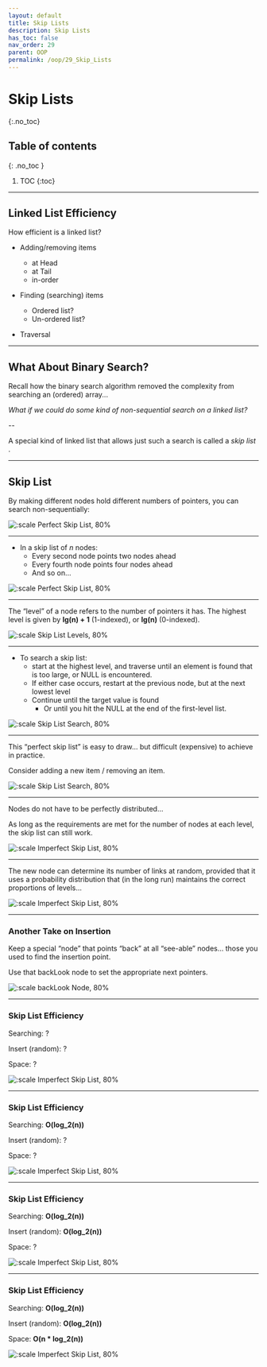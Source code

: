 ```yaml
---
layout: default
title: Skip Lists
description: Skip Lists
has_toc: false
nav_order: 29
parent: OOP
permalink: /oop/29_Skip_Lists
---
```


# Skip Lists
{:.no_toc}

## Table of contents
{: .no_toc }

1. TOC
{:toc}
---

## Linked List Efficiency

How efficient is a linked list?


* Adding/removing items    
    * at Head
    * at Tail
    * in-order

* Finding (searching) items
    * Ordered list?
    * Un-ordered list?

* Traversal

---

## What About Binary Search?

Recall how the binary search algorithm removed the complexity from searching an (ordered) array...

_What if we could do some kind of non-sequential search on a linked list?_

--

A special kind of linked list that allows just such a search is called a  _skip list_ .

---


## Skip List


By making different nodes hold different numbers of pointers, you can search non-sequentially:

![:scale Perfect Skip List, 80%]({{site.baseurl}}/assets/CS50pics/skip_list/skip_lists1.png)

---

* In a skip list of  _n_  nodes:
  * Every second node points two nodes ahead
  * Every fourth node points four nodes ahead
  * And so on...

![:scale Perfect Skip List, 80%]({{site.baseurl}}/assets/CS50pics/skip_list/skip_lists1.png)

---

The “level” of a node refers to the number of pointers it has.  The highest level is given by  __lg(n) + 1__ (1-indexed), or __lg(n)__ (0-indexed).

![:scale Skip List Levels, 80%]({{site.baseurl}}/assets/CS50pics/skip_list/skip_lists2.png)

---

* To search a skip list:
  * start at the highest level, and traverse until an element is found that is too large, or NULL is encountered.
  * If either case occurs, restart at the previous node, but at the next lowest level
  * Continue until the target value is found
    * Or until you hit the NULL at the end of the first-level list.

![:scale Skip List Search, 80%]({{site.baseurl}}/assets/CS50pics/skip_list/skip_lists2.png)

---

This “perfect skip list” is easy to draw... but difficult (expensive) to achieve in practice.

Consider adding a new item / removing an item.

![:scale Skip List Search, 80%]({{site.baseurl}}/assets/CS50pics/skip_list/skip_lists2.png)

---

Nodes do not have to be perfectly distributed...

As long as the requirements are met for the number of nodes at each level, the skip list can still work.

![:scale Imperfect Skip List, 80%]({{site.baseurl}}/assets/CS50pics/skip_list/skip_lists3.png)

---

The new node can determine its number of links at random, provided that it uses a probability distribution that (in the long run) maintains the correct proportions of levels...

![:scale Imperfect Skip List, 80%]({{site.baseurl}}/assets/CS50pics/skip_list/skip_lists3.png)

---

### Another Take on Insertion

Keep a special “node” that points “back” at all “see-able” nodes... those you used to find the insertion point.

Use that backLook node to set the appropriate next pointers.

![:scale backLook Node, 80%]({{site.baseurl}}/assets/CS50pics/skip_list/skip_lists4.png)

---

### Skip List Efficiency

Searching: ?

Insert (random): ?

Space: ?

![:scale Imperfect Skip List, 80%]({{site.baseurl}}/assets/CS50pics/skip_list/skip_lists3.png)

---

### Skip List Efficiency

Searching: __O(log_2(n))__

Insert (random): ?

Space: ?

![:scale Imperfect Skip List, 80%]({{site.baseurl}}/assets/CS50pics/skip_list/skip_lists3.png)

---

### Skip List Efficiency

Searching: __O(log_2(n))__

Insert (random): __O(log_2(n))__ 

Space: ?

![:scale Imperfect Skip List, 80%]({{site.baseurl}}/assets/CS50pics/skip_list/skip_lists3.png)

---

### Skip List Efficiency

Searching:  __O(log_2(n))__ 

Insert (random): __O(log_2(n))__ 

Space:  __O(n * log_2(n))__

![:scale Imperfect Skip List, 80%]({{site.baseurl}}/assets/CS50pics/skip_list/skip_lists3.png)

